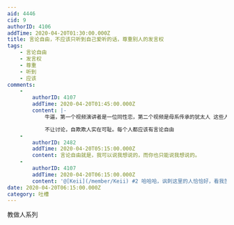 ```yaml
---
aid: 4446
cid: 9
authorID: 4106
addTime: 2020-04-20T01:30:00.000Z
title: 言论自由，不应该只听到自己爱听的话，尊重别人的发言权
tags:
    - 言论自由
    - 发言权
    - 尊重
    - 听到
    - 应该
comments:
    -
        authorID: 4107
        addTime: 2020-04-20T01:45:00.000Z
        content: |-
            牛逼，第一个视频演讲者是一位同性恋，第二个视频是母系传承的犹太人 这些人都开始清醒了，某些人为什么还要装睡

            不让讨论，自欺欺人实在可耻。每个人都应该有言论自由
    -
        authorID: 2482
        addTime: 2020-04-20T05:15:00.000Z
        content: 言论自由就是，我可以说我想说的，而你也只能说我想说的。
    -
        authorID: 4107
        addTime: 2020-04-20T06:15:00.000Z
        content: '@[Keii](/member/Keii) #2 哈哈哈，讽刺这里的人恰恰好，看我签名'
date: 2020-04-20T06:15:00.000Z
category: 吐槽
---
```


教做人系列
